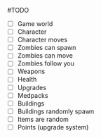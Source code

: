 #TODO
- [ ] Game world
- [ ] Character
- [ ] Character moves
- [ ] Zombies can spawn
- [ ] Zombies can move
- [ ] Zombies follow you
- [ ] Weapons
- [ ] Health
- [ ] Upgrades
- [ ] Medpacks
- [ ] Buildings
- [ ] Buildings randomly spawn
- [ ] Items are random
- [ ] Points (upgrade system)
